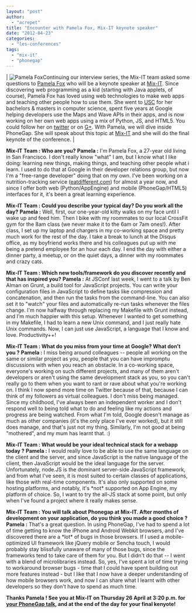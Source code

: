 ```yaml
---
layout: "post"
author: 
  - "acrepet"
title: "Encounter with Pamela Fox, Mix-IT keynote speaker"
date: "2012-04-23"
categories: 
  - "les-conferences"
tags: 
  - "mix-it"
  - "phonegap"
---
```


| ![Pamela Fox](/assets/2012/04/2012-04-23-encounter-with-pamela-fox-mix-it-keynote-speaker/photo.jpg)Continuing our interview series, the Mix-IT team asked some questions to [Pamela Fox](https://twitter.com/pamelafox) who will be a keynote speaker at [Mix-IT](http://www.mix-it.fr). Since discovering web programming as a kid (starting with Java applets, of course), Pamela Fox has loved using web technologies to make web apps and teaching other people how to use them. She went to [USC](http://www.usc.edu/ "University Of Southern California") for her bachelors & masters in computer science, spent five years at Google helping developers use the Maps and Wave APIs in their apps, and is now working on her own web apps using a mix of Python, JS, and HTML5. You could follow her on [twitter](https://twitter.com/pamelafox) or on [G+](https://plus.google.com/104906919451670502090/posts). With Pamela, we will dive inside PhoneGap. She will speak about this topic at [Mix-IT](http://www.mix-it.fr/session/1/create-mobile-application-with-phonegap) and she will do the final keynote of the conference. |

**Mix-IT Team : Who are you?** **Pamela :** I'm Pamela Fox, a 27-year old living in San Francisco. I don't really know "what" I am, but I know what I like doing: learning new things, making things, and teaching other people what i learn. I used to do that at Google in their developer relations group, but now I'm a "free-range developer" doing that on my own. I've been working on a nutrition-tracking service ([eatdifferent.com](http://eatdifferent.com "eatdifferent.com")) for almost a year now, and since I offer both web (Python/AppEngine) and mobile (PhoneGap/HTML5) interfaces for it, it's been a great learning experience.

**Mix-IT Team : Could you describe your typical day? Do you work all the day?** **Pamela :** Well, first, our one-year-old kitty walks on my face until I wake up and feed him. Then I bike with my roommates to our local CrossFit gym for the 8am class (we never make it to the 6am or 7am ones!). After class, I set up my laptop and chargers in my co-working space and pretty much work for the rest of the day. I take a break to lunch at the Disqus office, as my boyfriend works there and his colleagues put up with me being a pretend employee for an hour each day. I end the day with either a dinner party, a meetup, or on the quiet days, a dinner with my roommates and crazy cats.

**Mix-IT Team : Which new tools/framework do you discover recently and that has inspired you?** **Pamela :** At JSConf last week, I went to a talk by Ben Alman on Grunt, a build tool for JavaScript projects. You can write your configuration files in JavaScript to define tasks like compression and concatenation, and then run the tasks from the command-line. You can also set it to "watch" your files and automatically re-run tasks whenever the files change. I'm now halfway through replacing my Makefile with Grunt instead, and I'm much happier with this setup. Whenever I wanted to get something in my Makefile, I had to learn a new Unix command, and I just really hate Unix commands. Now, I can just use JavaScript, a language that I know and love. Productivity++!

**Mix-IT Team : What do you miss from your time at Google? What don’t you ?** **Pamela :** I miss being around colleagues -- people all working on the same or similar project as you, people that you can have impromptu discussions with when you reach an obstacle. In a co-working space, everyone's working on such different projects, and many of them aren't developers or aren't using the same development stack as you, so you can't really go to them when you want to rant or rave about what you're working on. I think I now spend more time on Twitter because of that, because I can think of my followers as virtual colleagues. I don't miss being managed. Since my childhood, I've always been an independent worker and I don't respond well to being told what to do and feeling like my actions and progress are being watched. From what I'm told, Google doesn't manage as much as other companies (it's the only place I've ever worked), but it still does manage, and that's just not my thing. Similarly, I'm not good at being "mothered", and my mum has learnt that. :)

**Mix-IT Team : What would be your ideal technical stack for a webapp today ?** **Pamela :** I would really love to be able to use the same language on the client and the server, and since JavaScript is the native language of the client, then JavaScript would be the ideal language for the server. Unfortunately, node.JS is the dominant server-side JavaScript framework, and from what I've seen, it is most suited to certain classes of applications, like those with real-time components. It's also only supported on some hosting platforms, and notably, it's \*not\* supported on App Engine, my platform of choice. So, I want to try the all-JS stack at some point, but only when I've found a project where it really makes sense.

**Mix-IT Team : You will talk about Phonegap at Mix-IT. After months of development on your application, do you think you made a good choice ?** **Pamela :** That's a great question. In using PhoneGap, I've had to spend a lot of time getting to know the iPhone and Android Webkit browsers, and I've discovered there are a \*lot\* of bugs in those browsers. If I used a mobile-optimized UI framework like jQuery mobile or Sencha touch, I would probably stay blissfully unaware of many of those bugs, since the frameworks tend to take care of them for you. But I didn't do that -- I went with a blend of microlibraries instead. So, yes, I've spent a lot of time trying to workaround browser bugs - time that I could have spent building out more features instead - but I like that I now have a deeper understanding of how mobile browsers work, and now I can share what I learnt with other developers so they don't have to spend as much time.

**Thanks Pamela ! See you at Mix-IT on Thursday 26 April at 3:20 p.m. for [your PhoneGap talk](http://www.mix-it.fr/session/1/create-mobile-application-with-phonegap), and at the end of the day for your final kenyote!**
